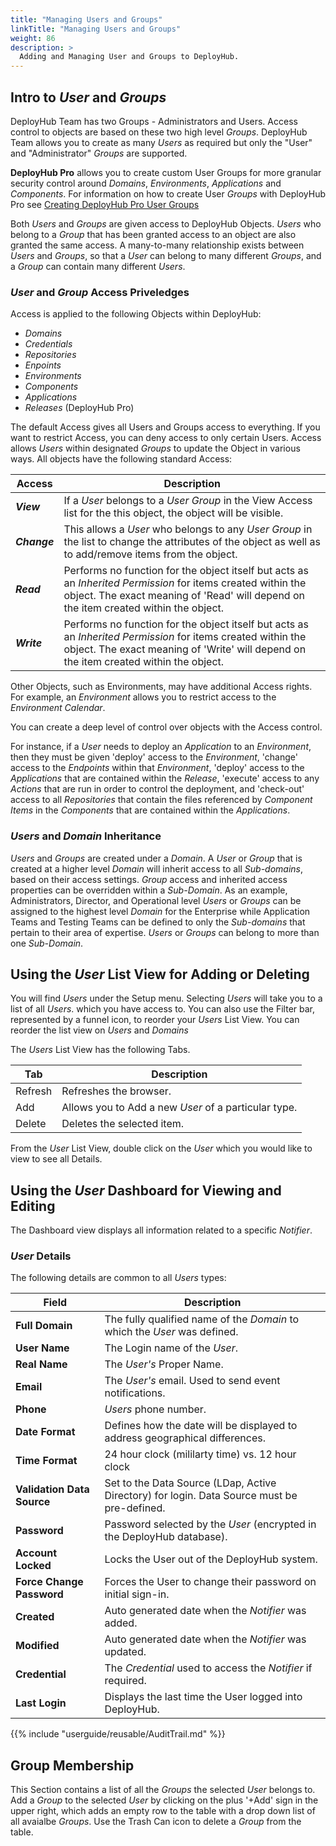 ```yaml
---
title: "Managing Users and Groups"
linkTitle: "Managing Users and Groups"
weight: 86
description: >
  Adding and Managing User and Groups to DeployHub.
---
```


## Intro to _User_ and _Groups_

DeployHub Team has two Groups - Administrators and Users.  Access control to objects are based on these two high level _Groups_. DeployHub Team allows you to create as many _Users_ as required but only the "User" and "Administrator" _Groups_ are supported.

**DeployHub Pro** allows you to create custom User Groups for more granular security control around _Domains_, _Environments_, _Applications_ and _Components_. For information on how to create User _Groups_ with DeployHub Pro see [Creating DeployHub Pro User Groups](/userguide/profeatures/5-pro-groups/.)

Both _Users_ and _Groups_ are given access to DeployHub Objects. _Users_ who belong to a _Group_ that has been granted access to an object are also granted the same access. A many-to-many relationship exists between _Users_ and _Groups_, so that a _User_ can belong to many different _Groups_, and a _Group_ can contain many different _Users_.

### _User_ and _Group_ Access Priveledges

Access is applied to the following Objects within DeployHub:

- _Domains_
- _Credentials_
- _Repositories_
- _Enpoints_
- _Environments_
- _Components_
- _Applications_
- _Releases_ (DeployHub Pro)

 The default Access gives all Users and Groups access to everything. If you want to restrict Access, you can deny access to only certain Users. Access allows _Users_ within designated _Groups_ to update the Object in various ways.  All objects have the following standard Access:

| Access | Description |
| --- | --- |
| _**View**_ | If a _User_ belongs to a _User Group_ in the View Access list for the this object, the object will be visible. |
| _**Change**_ | This allows a _User_ who belongs to any _User Group_ in the list to change the attributes of the object as well as to add/remove items from the object. |
| _**Read**_ | Performs no function for the object itself but acts as an _Inherited Permission_ for items created within the object. The exact meaning of 'Read' will depend on the item created within the object. |
| _**Write**_ | Performs no function for the object itself but acts as an _Inherited Permission_ for items created within the object. The exact meaning of 'Write' will depend on the item created within the object. |

Other Objects, such as Environments, may have additional Access rights. For example, an _Environment_ allows you to restrict access to the _Environment Calendar_.

You can create a deep level of control over objects with the Access control.

For instance, if a _User_ needs to deploy an _Application_ to an _Environment_, then they must be given  'deploy' access to the _Environment_, 'change' access to the _Endpoints_ within that _Environment_, 'deploy' access to the _Applications_ that are contained within the _Release_, 'execute' access to any _Actions_ that are run in order to control the deployment, and 'check-out' access to all _Repositories_ that contain the files referenced by _Component Items_ in the _Components_ that are contained within the _Applications_.

### _Users_ and _Domain_ Inheritance

_Users_ and _Groups_ are created under a _Domain_. A _User_ or _Group_ that is created at a higher level _Domain_ will inherit access to all _Sub-domains_, based on their access settings. _Group_ access and inherited access properties can be overridden within a _Sub-Domain_. As an example, Administrators, Director, and Operational level _Users_ or _Groups_ can be assigned to the highest level _Domain_ for the Enterprise while Application Teams and Testing Teams can be defined to only the _Sub-domains_ that pertain to their area of expertise. _Users_ or _Groups_ can belong to more than one _Sub-Domain_.  

## Using the _User_ List View for Adding or Deleting

You will find _Users_ under the Setup menu.  Selecting _Users_ will take you to a list of all _Users_. which you have access to. You can also use the Filter bar, represented by a funnel icon, to reorder your _Users_ List View.  You can reorder the list view on _Users_ and _Domains_

The _Users_ List View has the following Tabs.

| Tab | Description |
| --- | --- |
|Refresh | Refreshes the browser. |
| Add | Allows you to Add a new _User_ of a particular type. |
| Delete | Deletes the selected item. |

From the _User_ List View, double click on the _User_ which you would like to view to see all Details.  

## Using the _User_ Dashboard for Viewing and Editing

The Dashboard view displays all information related to a specific _Notifier_.

### _User_ Details

The following details are common to all _Users_ types:

| Field | Description |
| --- | --- |
| **Full Domain** | The fully qualified name of the _Domain_ to which the _User_ was defined. |
| **User Name** | The Login name of the _User_. |
| **Real Name** | The _User's_ Proper Name. |
| **Email** | The _User's_ email. Used to send event notifications. |
| **Phone** | _Users_ phone number.  |
| **Date Format** | Defines how the date will be displayed to address geographical differences.|
| **Time Format** | 24 hour clock (mililarty time) vs. 12 hour clock |
| **Validation Data Source**| Set to the Data Source (LDap, Active Directory) for login. Data Source must be pre-defined.|
| **Password**| Password selected by the _User_ (encrypted in the DeployHub database).|
| **Account Locked**| Locks the User out of the DeployHub system. |
| **Force Change Password**| Forces the User to change their password on initial sign-in.|
| **Created** | Auto generated date when the _Notifier_ was added.|
| **Modified**| Auto generated date when the _Notifier_ was updated.|
| **Credential**| The _Credential_ used to access the _Notifier_ if required. |
| **Last Login** | Displays the last time the User logged into DeployHub. |

{{% include "userguide/reusable/AuditTrail.md" %}}

## Group Membership

This Section contains a list of all the _Groups_ the selected _User_ belongs to. Add a _Group_ to the selected _User_ by clicking on the plus '+Add' sign in the upper right, which adds an empty row to the table with a drop down list of all avaialbe _Groups_. Use the Trash Can icon to delete a _Group_ from the table.
